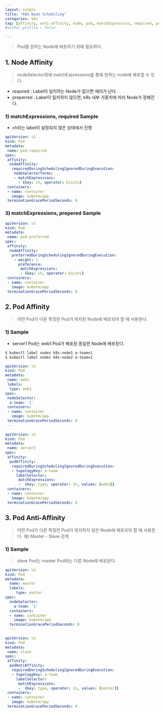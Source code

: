 ```yaml
---
layout: single
title: "K8S Node Scheduling"
categories: k8s
tag: [affinity, anti-affinity, node, pod, matchExpressins, required, perpered, sample]
#author_profile : false

---
```




> Pod를 원하는 Node에 배포하기 위해 필요하다.

## 1. Node Affinity

> nodeSelector외에 matchExpressions를 통해 원하는 node에 배포할 수 있다.

* required : Label이 일치하는 Node가 없으면 에러가 난다.
* preperred : Label이 일치하지 않으면, k8s 내부 가중치에 따라 Node가 정해진다.

### 1) matchExpressions, required Sample

* ch라는 label이 설정되지 않은 상태에서 진행

```yaml
apiVersion: v1
kind: Pod
metadata:
 name: pod-required
spec:
 affinity:
  nodeAffinity:
   requiredDuringSchedulingIgnoredDuringExecution:
    nodeSelectorTerms:
    - matchExpressions:
      - {key: ch, operator: Exists}
 containers:
 - name: container
   image: kubetm/app
 terminationGracePeriodSeconds: 0
```

### 3) matchExpressions, prepered Sample

```yaml
apiVersion: v1
kind: Pod
metadata:
 name: pod-preferred
spec:
 affinity:
  nodeAffinity:
   preferredDuringSchedulingIgnoredDuringExecution:
    - weight: 1
      preference:
       matchExpressions:
       - {key: ch, operator: Exists}
 containers:
 - name: container
   image: kubetm/app
 terminationGracePeriodSeconds: 0
```



## 2. Pod Affinity

> 어떤 Pod가 다른 특정한 Pod가 위치한 Node에 배포되야 할 때 사용한다.

### 1) Sample

* server1 Pod는 web1 Pod가 배포된 동일한 Node에 배포된다.

```bash
$ kubectl label nodes k8s-node1 a-team=1
$ kubectl label nodes k8s-node2 a-team=2
```

```yaml
apiVersion: v1
kind: Pod
metadata:
 name: web1
 labels:
  type: web1
spec:
 nodeSelector:
  a-team: '1'
 containers:
 - name: container
   image: kubetm/app
 terminationGracePeriodSeconds: 0
 ---
 
apiVersion: v1
kind: Pod
metadata:
 name: server1
spec:
 affinity:
  podAffinity:
   requiredDuringSchedulingIgnoredDuringExecution:   
   - topologyKey: a-team
     labelSelector:
      matchExpressions:
      -  {key: type, operator: In, values: [web1]}
 containers:
 - name: container
   image: kubetm/app
 terminationGracePeriodSeconds: 0
```



## 3. Pod Anti-Affinity

> 어떤 Pod가 다른 특정한 Pod가 위치하지 않은 Node에 배포되야 할 때 사용한다. 예) Master - Slave 관계

### 1) Sample

> slave Pod는 master Pod와는 다른 Node에 배포된다.

```yaml
apiVersion: v1
kind: Pod
metadata:
  name: master
  labels:
     type: master
spec:
  nodeSelector:
    a-team: '1'
  containers:
  - name: container
    image: kubetm/app
  terminationGracePeriodSeconds: 0
  ---
  
apiVersion: v1
kind: Pod
metadata:
 name: slave
spec:
 affinity:
  podAntiAffinity:
   requiredDuringSchedulingIgnoredDuringExecution:   
   - topologyKey: a-team
     labelSelector:
      matchExpressions:
      -  {key: type, operator: In, values: [master]}
 containers:
 - name: container
   image: kubetm/app
 terminationGracePeriodSeconds: 0
```

